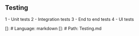 ## Testing

1 - Unit tests
2 - Integration tests
3 - End to end tests
4 - UI tests

  
  []: # Language: markdown
  []: # Path: Testing.md
